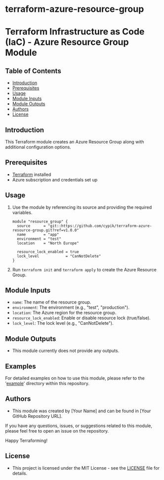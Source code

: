 # terraform-azure-resource-group
# Terraform Infrastructure as Code (IaC) - Azure Resource Group Module

## Table of Contents
- [Introduction](#Introduction)
- [Prerequisites](#prerequisites)
- [Usage](#usage)
- [Module Inputs](#module-inputs)
- [Module Outputs](#module-outputs)
- [Authors](#authors)
- [License](#license)

## Introduction
This Terraform module creates an Azure Resource Group along with additional configuration options.

## Prerequisites
- [Terraform](https://www.terraform.io/downloads.html) installed
- Azure subscription and credentials set up

## Usage



1. Use the module by referencing its source and providing the required variables.

    ```hcl
    module "resource_group" {
      source      = "git::https://github.com/cypik/terraform-azure-resource-group.git?ref=v1.0.0"
      name        = "app"
      environment = "test"
      location    = "North Europe"

      resource_lock_enabled = true
      lock_level            = "CanNotDelete"
    }
    ```

2. Run `terraform init` and `terraform apply` to create the Azure Resource Group.

## Module Inputs

- `name`: The name of the resource group.
- `environment`: The environment (e.g., "test", "production").
- `location`: The Azure region for the resource group.
- `resource_lock_enabled`: Enable or disable resource lock (true/false).
- `lock_level`: The lock level (e.g., "CanNotDelete").

## Module Outputs

- This module currently does not provide any outputs.

## Examples
For detailed examples on how to use this module, please refer to the '[example](https://github.com/cypik/terraform-azure-resource-group/blob/master/_example)' directory within this repository.

## Authors
- This module was created by [Your Name] and can be found in [Your GitHub Repository URL].

If you have any questions, issues, or suggestions related to this module, please feel free to open an issue on the repository.

Happy Terraforming!

## License
- This project is licensed under the MIT License - see the [LICENSE](https://github.com/cypik/terraform-azure-resource-group/blob/master/LICENSE) file for details.




